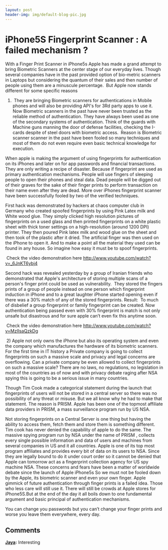 ```yaml
---
layout: post
header-img: img/default-blog-pic.jpg
---
```


# iPhone5S Fingerprint Scanner : A failed mechanism ?

With a Finger Print Scanner in iPhone5s Apple has made a grand attempt to bring Biometric Scanners at the center stage of our everyday lives. Though several companies have in the past provided option of bio-metric scanners in Laptops but considering the quantum of their sales and then number of people using them are a minuscule percentage.  But Apple now stands different for some specific reasons

1)  They are bringing Biometric scanners for authentications in Mobile phones and will also be providing API's for 3Rd party apps to use it.  Now Biometric scanners in the past have never been trusted as the reliable method of authentication. They have always been used as one of the secondary systems of authentication. Think of the guards with Machine guns manning the door of defense facilities, checking the I-cards despite of steel doors with biometric access.  Reason is Biometric scanner scanner in the past have been fooled so many techniques and most of them do not even require even basic technical knowledge for execution.

When apple is making the argument of using fingerprints for authentication on its iPhones and later on for app passwords and financial transactions. They are only writing a recipe of disaster. Because if fingerprint are used as primary authentication mechanisms. People will use fingers of sleeping people to open their phones and steal data. Dead people will be digged out of their graves for the sake of their finger prints to perform transaction on their name even after they are dead. More over iPhones fingerprint scanner have been successfully fooled by two of the verified techniques.

First hack was demonstrated by hackers at chaos computer club in Germany who created spoofed fingerprints by using Pink Latex milk and White wood glue. They simply clicked high resolution pictures of fingerprints on a used glass and then printed fingerprints on a white plastic sheet with thick toner settings on a high-resolution (around 1200 DPI) printer. They then poured Pink latex milk and wood glue on the sheet and then took of the plastic after it dried. The artificial finger was then used on the iPhone to open it. And to make a point all the material they used can be found in any house. So imagine how easy it must be to spoof fingerprints.

 Check the video demonstration here <http://www.youtube.com/watch?v=_6JnKT6ybj4>

Second hack was revealed yesterday by a group of Iranian friends who demonstrated that Apple's architecture of storing multiple scans of a person's finger print could be used as vulnerability.  They stored the fingers prints of a group of people instead on one person which fingerprint induction in iPhone and to a great laughter iPhone started opening even if there was a 30% match of any of the stored fingerprints. Result:  To much of disbelief a group fingerprint or family fingerprint can be created. Now authentication being passed even with 30% fingerprint is match is not only unsafe but disastrous and for sure apple can’t even fix this anytime soon.

 Check the video demonstration here <http://www.youtube.com/watch?v=MzIIsaQzkDg>

 2) Apple not only owns the iPhone but also its operating system and even the company which manufactures the hardware of its biometric scanners. For the first time in IT history a Private company is going to collect fingerprints on such a massive scale and privacy and legal concerns are overflowing. Can a private company be even allowed to collect fingerprints on such a massive scale? There are no laws, no regulations, no legislation in most of the countries as of now and with privacy debate raging after NSA spying this is going to be a serious issue in many countries.

Though Tim Cook made a categorical statement during the launch that fingerprints of users will not be stored in a central server so there was no possibility of any threat or misuse. But we all know why he had to make that statement. The reason is PRISM. Apple has been one of the topmost affiliate data providers in PRISM, a mass surveillance program run by US NSA.

Not storing fingerprints on a Central Server is one thing but having the ability to access them, fetch them and store them is something different. Tim cook has never denied the capability of apple to do the same. The massive spying program run by NSA under the name of PRISM , collects every single possible information and data of users and machines from several companies in US and it all countries. Apple is one of its top most program affiliates and provides every bit of data on its users to NSA. Since they are legally bound to do it under court order so it cannot be denied that Apple can tomorrow act as a fingerprint collection agency for US spy machine NSA. These concerns and fears have been a matter of worldwide debate since the launch of Apple iPhone5s  So we must not be fooled down by the Apple, its biometric scanner and even your own finger. Apple gimmick of future authentication through finger prints is a failed idea. Those who less care will still use it. There will still be crowds at Apple stores for iPhone5S.But at the end of the day it all boils down to one fundamental argument and basic principal of authentication mechanisms.

You can change you passwords but you can’t change your finger prints and worse you leave them everywhere, every day.

## Comments

**[Jaya](#9447 "2013-10-04 13:25:32"):** Interesting

